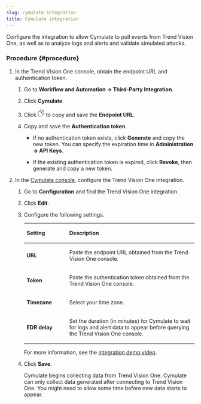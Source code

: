 ```yaml
---
slug: cymulate-integration
title: Cymulate integration
---
```


Configure the integration to allow Cymulate to pull events from Trend Vision One, as well as to analyze logs and alerts and validate simulated attacks.

### Procedure {#procedure}

1.  In the Trend Vision One console, obtain the endpoint URL and authentication token.

    1.  Go to **Workflow and Automation → Third-Party Integration**.

    2.  Click **Cymulate**.

    3.  Click ![](/images/dddna_summary_detection_copy=GUID-4DE35BE5-57A5-4919-BF9C-5EC95F9CA8FD=1=en-us=Low.webp) to copy and save the **Endpoint URL**.

    4.  Copy and save the **Authentication token**.

        - If no authentication token exists, click **Generate** and copy the new token. You can specify the expiration time in **Administration → API Keys**.

        - If the existing authentication token is expired, click **Revoke**, then generate and copy a new token.

2.  In the [Cymulate console](https://app.cymulate.com), configure the Trend Vision One integration.

    1.  Go to **Configuration** and find the Trend Vision One integration.

    2.  Click **Edit**.

    3.  Configure the following settings.

        <table>
        <colgroup>
        <col style="width: 25%" />
        <col style="width: 75%" />
        </colgroup>
        <thead>
        <tr>
        <th><p>Setting</p></th>
        <th><p>Description</p></th>
        </tr>
        </thead>
        <tbody>
        <tr>
        <td><p><strong>URL</strong></p></td>
        <td><p>Paste the endpoint URL obtained from the Trend Vision One console.</p></td>
        </tr>
        <tr>
        <td><p><strong>Token</strong></p></td>
        <td><p>Paste the authentication token obtained from the Trend Vision One console.</p></td>
        </tr>
        <tr>
        <td><p><strong>Timezone</strong></p></td>
        <td><p>Select your time zone.</p></td>
        </tr>
        <tr>
        <td><p><strong>EDR delay</strong></p></td>
        <td><p>Set the duration (in minutes) for Cymulate to wait for logs and alert data to appear before querying the Trend Vision One console.</p></td>
        </tr>
        </tbody>
        </table>

        For more information, see the [integration demo video](https://youtu.be/wp77Yq5LhEE).

    4.  Click **Save**.

        Cymulate begins collecting data from Trend Vision One. Cymulate can only collect data generated after connecting to Trend Vision One. You might need to allow some time before new data starts to appear.
